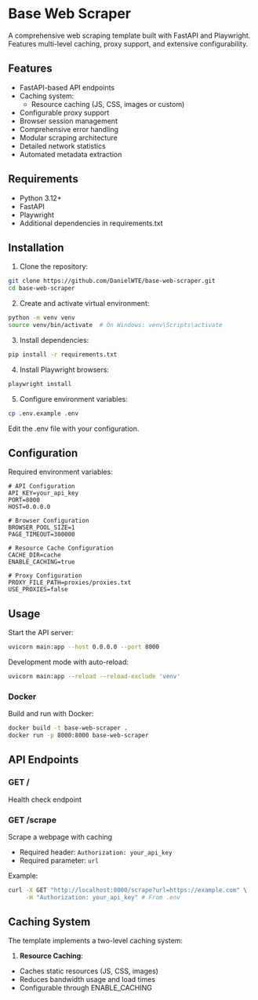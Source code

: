 # Base Web Scraper

A comprehensive web scraping template built with FastAPI and Playwright. Features multi-level caching, proxy support, and extensive configurability.

## Features

- FastAPI-based API endpoints
- Caching system:
  - Resource caching (JS, CSS, images or custom)
- Configurable proxy support
- Browser session management
- Comprehensive error handling
- Modular scraping architecture
- Detailed network statistics
- Automated metadata extraction

## Requirements

- Python 3.12+
- FastAPI
- Playwright
- Additional dependencies in requirements.txt

## Installation

1. Clone the repository:
```bash
git clone https://github.com/DanielWTE/base-web-scraper.git
cd base-web-scraper
```

2. Create and activate virtual environment:
```bash
python -m venv venv
source venv/bin/activate  # On Windows: venv\Scripts\activate
```

3. Install dependencies:
```bash
pip install -r requirements.txt
```

4. Install Playwright browsers:
```bash
playwright install
```

5. Configure environment variables:
```bash
cp .env.example .env
```

Edit the .env file with your configuration.

## Configuration

Required environment variables:

```plaintext
# API Configuration
API_KEY=your_api_key
PORT=8000
HOST=0.0.0.0

# Browser Configuration
BROWSER_POOL_SIZE=1
PAGE_TIMEOUT=300000

# Resource Cache Configuration
CACHE_DIR=cache
ENABLE_CACHING=true

# Proxy Configuration
PROXY_FILE_PATH=proxies/proxies.txt
USE_PROXIES=false
```

## Usage

Start the API server:

```bash
uvicorn main:app --host 0.0.0.0 --port 8000
```

Development mode with auto-reload:
```bash
uvicorn main:app --reload --reload-exclude 'venv'
```

### Docker

Build and run with Docker:

```bash
docker build -t base-web-scraper .
docker run -p 8000:8000 base-web-scraper
```

## API Endpoints

### GET /
Health check endpoint

### GET /scrape
Scrape a webpage with caching
- Required header: `Authorization: your_api_key`
- Required parameter: `url`

Example:
```bash
curl -X GET "http://localhost:8000/scrape?url=https://example.com" \
     -H "Authorization: your_api_key" # From .env
```


## Caching System

The template implements a two-level caching system:

1. **Resource Caching**:
- Caches static resources (JS, CSS, images)
- Reduces bandwidth usage and load times
- Configurable through ENABLE_CACHING

